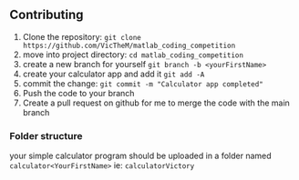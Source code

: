 ## Contributing
1. Clone the repository: `git clone https://github.com/VicTheM/matlab_coding_competition`
2. move into project directory: `cd matlab_coding_competition`
3. create a new branch for yourself `git branch -b <yourFirstName>`
4. create your calculator app and add it `git add -A`
5. commit the change: `git commit -m "Calculator app completed"`
6. Push the code to your branch
7. Create a pull request on github for me to merge the code with the main branch 

### Folder structure
your simple calculator program should be uploaded in a folder named `calculator<YourFirstName>` ie: `calculatorVictory`
